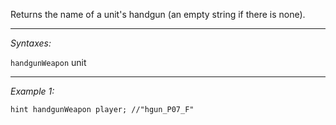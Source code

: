 Returns the name of a unit's handgun (an empty string if there is none).


---
*Syntaxes:*

`handgunWeapon` unit

---
*Example 1:*

```sqf
hint handgunWeapon player; //"hgun_P07_F"
```